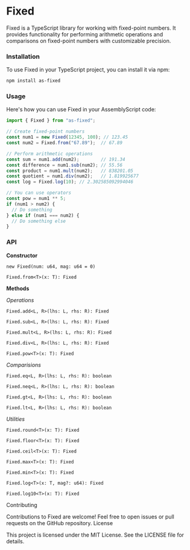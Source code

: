 # Fixed

Fixed is a TypeScript library for working with fixed-point numbers. It provides functionality for performing arithmetic operations and comparisons on fixed-point numbers with customizable precision.

### Installation

To use Fixed in your TypeScript project, you can install it via npm:

```bash
npm install as-fixed
```

### Usage

Here's how you can use Fixed in your AssemblyScript code:

```ts
import { Fixed } from "as-fixed";

// Create fixed-point numbers
const num1 = new Fixed(12345, 100); // 123.45
const num2 = Fixed.from("67.89");  // 67.89

// Perform arithmetic operations
const sum = num1.add(num2);        // 191.34
const difference = num1.sub(num2); // 55.56
const product = num1.mult(num2);   // 838201.05
const quotient = num1.div(num2);   // 1.819925677
const log = Fixed.log(10); // 2.302585092994046

// You can use operators
const pow = num1 ** 5;
if (num1 > num2) {
  // Do something
} else if (num1 === num2) {
  // Do something else
}
```

### API
**Constructor**

`new Fixed(num: u64, mag: u64 = 0)`

`Fixed.from<T>(x: T): Fixed`

**Methods**

*Operations*

`Fixed.add<L, R>(lhs: L, rhs: R): Fixed`

`Fixed.sub<L, R>(lhs: L, rhs: R): Fixed`

`Fixed.mult<L, R>(lhs: L, rhs: R): Fixed`

`Fixed.div<L, R>(lhs: L, rhs: R): Fixed`

`Fixed.pow<T>(x: T): Fixed`

*Comparisions*

`Fixed.eq<L, R>(lhs: L, rhs: R): boolean`

`Fixed.neq<L, R>(lhs: L, rhs: R): boolean`

`Fixed.gt<L, R>(lhs: L, rhs: R): boolean`

`Fixed.lt<L, R>(lhs: L, rhs: R): boolean`

*Utilities*

`Fixed.round<T>(x: T): Fixed`

`Fixed.floor<T>(x: T): Fixed`

`Fixed.ceil<T>(x: T): Fixed`

`Fixed.max<T>(x: T): Fixed`

`Fixed.min<T>(x: T): Fixed`

`Fixed.log<T>(x: T, mag?: u64): Fixed`

`Fixed.log10<T>(x: T): Fixed`

Contributing

Contributions to Fixed are welcome! Feel free to open issues or pull requests on the GitHub repository.
License

This project is licensed under the MIT License. See the LICENSE file for details.